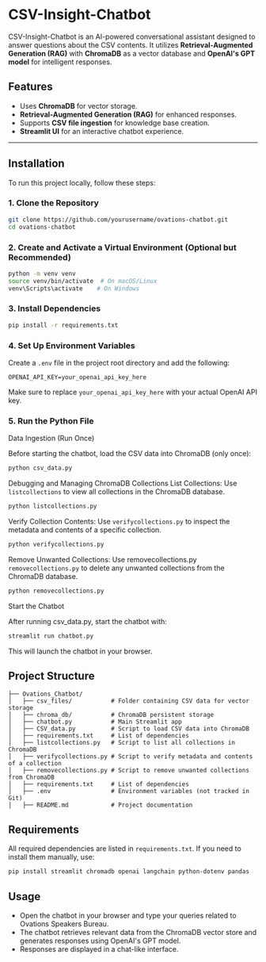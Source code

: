# CSV-Insight-Chatbot

CSV-Insight-Chatbot is an AI-powered conversational assistant designed to answer questions about the CSV contents. 
It utilizes **Retrieval-Augmented Generation (RAG)** with **ChromaDB** as a vector database and **OpenAI's GPT model** for intelligent responses.

## **Features**
- Uses **ChromaDB** for vector storage.
- **Retrieval-Augmented Generation (RAG)** for enhanced responses.
- Supports **CSV file ingestion** for knowledge base creation.
- **Streamlit UI** for an interactive chatbot experience.

---

## Installation
To run this project locally, follow these steps:

### 1. Clone the Repository
```sh
git clone https://github.com/yourusername/ovations-chatbot.git
cd ovations-chatbot
```

### 2. Create and Activate a Virtual Environment (Optional but Recommended)
```sh
python -m venv venv
source venv/bin/activate  # On macOS/Linux
venv\Scripts\activate    # On Windows
```

### 3. Install Dependencies
```sh
pip install -r requirements.txt
```

### 4. Set Up Environment Variables
Create a `.env` file in the project root directory and add the following:
```
OPENAI_API_KEY=your_openai_api_key_here
```
Make sure to replace `your_openai_api_key_here` with your actual OpenAI API key.

### 5. Run the Python File 
Data Ingestion (Run Once)

Before starting the chatbot, load the CSV data into ChromaDB (only once):

```sh
python csv_data.py
```
Debugging and Managing ChromaDB Collections
List Collections: Use `listcollections` to view all collections in the ChromaDB database.

```sh
python listcollections.py  
```
Verify Collection Contents: Use `verifycollections.py` to inspect the metadata and contents of a specific collection.

```sh
python verifycollections.py  
```
Remove Unwanted Collections: Use removecollections.py `removecollections.py`  to delete any unwanted collections from the ChromaDB database.

```sh
python removecollections.py  
```
Start the Chatbot

After running csv_data.py, start the chatbot with:
```sh
streamlit run chatbot.py
```

This will launch the chatbot in your browser.

## Project Structure
```
├── Ovations_Chatbot/
│   ├── csv_files/           # Folder containing CSV data for vector storage
│   ├── chroma_db/           # ChromaDB persistent storage
│   ├── chatbot.py           # Main Streamlit app
│   ├── CSV_data.py          # Script to load CSV data into ChromaDB
│   ├── requirements.txt     # List of dependencies
│   ├── listcollections.py   # Script to list all collections in ChromaDB
│   ├── verifycollections.py # Script to verify metadata and contents of a collection
│   ├── removecollections.py # Script to remove unwanted collections from ChromaDB
│   ├── requirements.txt     # List of dependencies
│   ├── .env                 # Environment variables (not tracked in Git)
│   ├── README.md            # Project documentation
```

## Requirements
All required dependencies are listed in `requirements.txt`. If you need to install them manually, use:
```sh
pip install streamlit chromadb openai langchain python-dotenv pandas
```

## Usage
- Open the chatbot in your browser and type your queries related to Ovations Speakers Bureau.
- The chatbot retrieves relevant data from the ChromaDB vector store and generates responses using OpenAI's GPT model.
- Responses are displayed in a chat-like interface.



